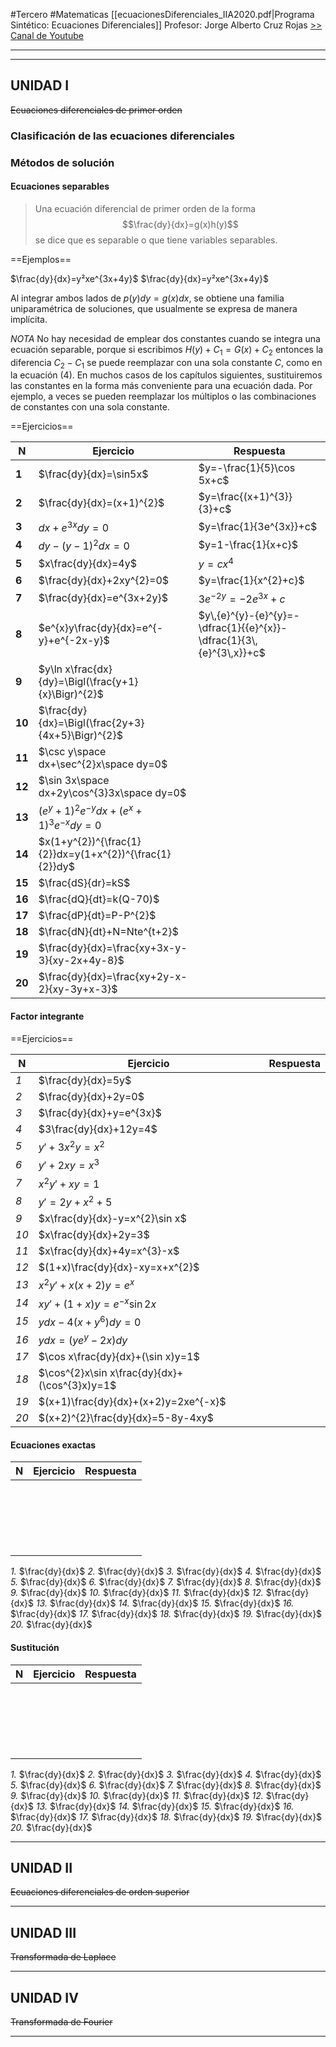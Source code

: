 #Tercero #Matematicas
[[ecuacionesDiferenciales_IIA2020.pdf|Programa Sintético: Ecuaciones Diferenciales]]
Profesor: Jorge Alberto Cruz Rojas [ >> Canal de Youtube](https://www.youtube.com/@SinlimitesconJorge)
____
----

## UNIDAD I
~~Ecuaciones diferenciales de primer orden~~
### Clasificación de las ecuaciones diferenciales

### Métodos de solución
#### Ecuaciones separables
>Una ecuación diferencial de primer orden de la forma
$$\frac{dy}{dx}=g(x)h(y)$$
 se dice que es separable o que tiene variables separables.

==Ejemplos==

$\frac{dy}{dx}=y²xe^{3x+4y}$
$\frac{dy}{dx}=y²xe^{3x+4y}$

Al integrar ambos lados de $p(y)dy=g(x)dx$, se obtiene una familia uniparamétrica de soluciones, que usualmente se expresa de manera implícita. 

_NOTA_ No hay necesidad de emplear dos constantes cuando se integra una ecuación separable, porque si escribimos $H(y)+C_{1}=G(x)+C_{2}$ entonces la diferencia $C_{2}-C_{1}$ se puede reemplazar con una sola constante $C$, como en la ecuación (4). En muchos casos de los capítulos siguientes, sustituiremos las constantes en la forma más conveniente para una ecuación dada. Por ejemplo, a veces se pueden reemplazar los múltiplos o las combinaciones de constantes con una sola constante.

==Ejercicios==

| N      | Ejercicio                                               | Respuesta                                                           |
| ------ | ------------------------------------------------------- | ------------------------------------------------------------------- |
| __1__  | $\frac{dy}{dx}=\sin5x$                                  | $y=-\frac{1}{5}\cos 5x+c$                                           |
| __2__  | $\frac{dy}{dx}=(x+1)^{2}$                               | $y=\frac{(x+1)^{3}}{3}+c$                                           |
| __3__  | $dx+e^{3x}dy=0$                                         | $y=\frac{1}{3e^{3x}}+c$                                             |
| __4__  | $dy-(y-1)^{2}dx=0$                                      | $y=1-\frac{1}{x+c}$                                                 |
| __5__  | $x\frac{dy}{dx}=4y$                                     | $y=cx^{4}$                                                          |
| __6__  | $\frac{dy}{dx}+2xy^{2}=0$                               | $y=\frac{1}{x^{2}+c}$                                               |
| __7__  | $\frac{dy}{dx}=e^{3x+2y}$                               | $3e^{-2y}=-2e^{3x}+c$                                               |
| __8__  | $e^{x}y\frac{dy}{dx}=e^{-y}+e^{-2x-y}$                  | $y\,{e}^{y}-{e}^{y}=-\dfrac{1}{{e}^{x}}-\dfrac{1}{3\,{e}^{3\,x}}+c$ |
| __9__  | $y\ln x\frac{dx}{dy}=\Bigl(\frac{y+1}{x}\Bigr)^{2}$     |                                                                     |
| __10__ | $\frac{dy}{dx}=\Bigl(\frac{2y+3}{4x+5}\Bigr)^{2}$       |                                                                     |
| __11__ | $\csc y\space dx+\sec^{2}x\space dy=0$                  |                                                                     |
| __12__ | $\sin 3x\space dx+2y\cos^{3}3x\space dy=0$              |                                                                     |
| __13__ | $(e^{y}+1)^{2}e^{-y}dx+(e^{x}+1)^{3}e^{-x}dy=0$         |                                                                     |
| __14__ | $x(1+y^{2})^{\frac{1}{2}}dx=y(1+x^{2})^{\frac{1}{2}}dy$ |                                                                     |
| __15__ | $\frac{dS}{dr}=kS$                                      |                                                                     |
| __16__ | $\frac{dQ}{dt}=k(Q-70)$                                 |                                                                     |
| __17__ | $\frac{dP}{dt}=P-P^{2}$                                 |                                                                     |
| __18__ | $\frac{dN}{dt}+N=Nte^{t+2}$                             |                                                                     |
| __19__ | $\frac{dy}{dx}=\frac{xy+3x-y-3}{xy-2x+4y-8}$            |                                                                     |
| __20__ | $\frac{dy}{dx}=\frac{xy+2y-x-2}{xy-3y+x-3}$             |                                                                     |

#### Factor integrante

==Ejercicios==

| N    | Ejercicio                                     | Respuesta |
| ---- | --------------------------------------------- | --------- |
| _1_  | $\frac{dy}{dx}=5y$                            |           |
| _2_  | $\frac{dy}{dx}+2y=0$                          |           |
| _3_  | $\frac{dy}{dx}+y=e^{3x}$                      |           |
| _4_  | $3\frac{dy}{dx}+12y=4$                        |           |
| _5_  | $y'+3x^{2}y=x^{2}$                            |           |
| _6_  | $y'+2xy=x^{3}$                                |           |
| _7_  | $x^{2}y'+xy=1$                                |           |
| _8_  | $y'=2y+x^{2}+5$                               |           |
| _9_  | $x\frac{dy}{dx}-y=x^{2}\sin x$                |           |
| _10_ | $x\frac{dy}{dx}+2y=3$                         |           |
| _11_ | $x\frac{dy}{dx}+4y=x^{3}-x$                   |           |
| _12_ | $(1+x)\frac{dy}{dx}-xy=x+x^{2}$               |           |
| _13_ | $x^{2}y'+x(x+2)y=e^{x}$                       |           |
| _14_ | $xy'+(1+x)y=e^{-x}\sin2x$                     |           |
| _15_ | $ydx-4(x+y^{6})dy=0$                          |           |
| _16_ | $ydx=(ye^{y}-2x)dy$                           |           |
| _17_ | $\cos x\frac{dy}{dx}+(\sin x)y=1$             |           |
| _18_ | $\cos^{2}x\sin x\frac{dy}{dx}+(\cos^{3}x)y=1$ |           |
| _19_ | $(x+1)\frac{dy}{dx}+(x+2)y=2xe^{-x}$          |           |
| _20_ | $(x+2)^{2}\frac{dy}{dx}=5-8y-4xy$             |           |

#### Ecuaciones exactas

| N   | Ejercicio | Respuesta |
| --- | --------- | --------- |
|     |           |           |
|     |           |           |
|     |           |           |
|     |           |           |
|     |           |           |
|     |           |           |
|     |           |           |
|     |           |           |
|     |           |           |
|     |           |           |
|     |           |           |
|     |           |           |
|     |           |           |
|     |           |           |
|     |           |           |
|     |           |           |
|     |           |           |
|     |           |           |
|     |           |           |
|     |           |           |
_1._ $\frac{dy}{dx}$
_2._ $\frac{dy}{dx}$
_3._ $\frac{dy}{dx}$
_4._ $\frac{dy}{dx}$
_5._ $\frac{dy}{dx}$
_6._ $\frac{dy}{dx}$
_7._ $\frac{dy}{dx}$
_8._ $\frac{dy}{dx}$
_9._ $\frac{dy}{dx}$
_10._ $\frac{dy}{dx}$
_11._ $\frac{dy}{dx}$
_12._ $\frac{dy}{dx}$
_13._ $\frac{dy}{dx}$
_14._ $\frac{dy}{dx}$
_15._ $\frac{dy}{dx}$
_16._ $\frac{dy}{dx}$
_17._ $\frac{dy}{dx}$
_18._ $\frac{dy}{dx}$
_19._ $\frac{dy}{dx}$
_20._ $\frac{dy}{dx}$

#### Sustitución

| N   | Ejercicio | Respuesta |
| --- | --------- | --------- |
|     |           |           |
|     |           |           |
|     |           |           |
|     |           |           |
|     |           |           |
|     |           |           |
|     |           |           |
|     |           |           |
|     |           |           |
|     |           |           |
|     |           |           |
|     |           |           |
|     |           |           |
|     |           |           |
|     |           |           |
|     |           |           |
|     |           |           |
|     |           |           |
|     |           |           |
|     |           |           |
_1._ $\frac{dy}{dx}$
_2._ $\frac{dy}{dx}$
_3._ $\frac{dy}{dx}$
_4._ $\frac{dy}{dx}$
_5._ $\frac{dy}{dx}$
_6._ $\frac{dy}{dx}$
_7._ $\frac{dy}{dx}$
_8._ $\frac{dy}{dx}$
_9._ $\frac{dy}{dx}$
_10._ $\frac{dy}{dx}$
_11._ $\frac{dy}{dx}$
_12._ $\frac{dy}{dx}$
_13._ $\frac{dy}{dx}$
_14._ $\frac{dy}{dx}$
_15._ $\frac{dy}{dx}$
_16._ $\frac{dy}{dx}$
_17._ $\frac{dy}{dx}$
_18._ $\frac{dy}{dx}$
_19._ $\frac{dy}{dx}$
_20._ $\frac{dy}{dx}$

----
## UNIDAD II
~~Ecuaciones diferenciales de orden superior~~


----
## UNIDAD III
~~Transformada de Laplace~~


----
## UNIDAD IV
~~Transformada de Fourier~~

____

